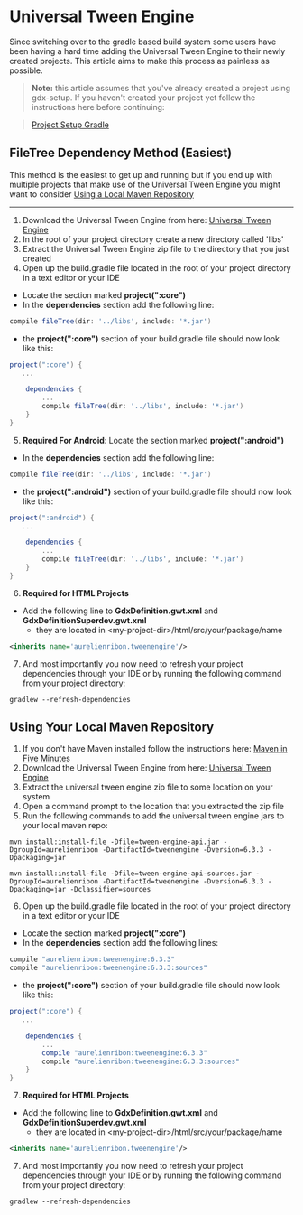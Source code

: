# Universal Tween Engine

Since switching over to the gradle based build system some users have been having a hard time adding the Universal Tween Engine to their newly created projects. This article aims to make this process as painless as possible.

> **Note:** this article assumes that you've already created a project using gdx-setup. If you haven't created your project yet follow the instructions here before continuing:

> [Project Setup Gradle](https://github.com/libgdx/libgdx/wiki/Project-Setup-Gradle)

## FileTree Dependency Method (Easiest)

This method is the easiest to get up and running but if you end up with multiple projects that make use of the Universal Tween Engine you might want to consider [Using a Local Maven Repository](#using-your-local-maven-repository)

---

1. Download the Universal Tween Engine from here: [Universal Tween Engine](https://code.google.com/p/java-universal-tween-engine/downloads/list)
2. In the root of your project directory create a new directory called 'libs'
3. Extract the Universal Tween Engine zip file to the directory that you just created
4. Open up the build.gradle file located in the root of your project directory in a text editor or your IDE
  * Locate the section marked **project(":core")**
  * In the **dependencies** section add the following line:
  ```groovy
  compile fileTree(dir: '../libs', include: '*.jar')
  ```
  * the **project(":core")** section of your build.gradle file should now look like this:

  ```groovy
  project(":core") {
     ...

      dependencies {
          ...
          compile fileTree(dir: '../libs', include: '*.jar')
      }
  }
  ```
5. **Required For Android**: Locate the section marked **project(":android")**
  * In the **dependencies** section add the following line:
  ```groovy
  compile fileTree(dir: '../libs', include: '*.jar')
  ```
  * the **project(":android")** section of your build.gradle file should now look like this:
  ```groovy
  project(":android") {
     ...

      dependencies {
          ...
          compile fileTree(dir: '../libs', include: '*.jar')
      }
  }
  ```
6. **Required for HTML Projects**
  * Add the following line to **GdxDefinition.gwt.xml** and **GdxDefinitionSuperdev.gwt.xml**
    * they are located in &lt;my-project-dir&gt;/html/src/your/package/name
  ```xml
<inherits name='aurelienribon.tweenengine'/>
  ```

7. And most importantly you now need to refresh your project dependencies through your IDE or by running the following command from your project directory:

  ```
  gradlew --refresh-dependencies
  ```

## Using Your Local Maven Repository

1. If you don't have Maven installed follow the instructions here: [Maven in Five Minutes]( http://maven.apache.org/guides/getting-started/maven-in-five-minutes.html)
2. Download the Universal Tween Engine from here: [Universal Tween Engine](https://code.google.com/p/java-universal-tween-engine/downloads/list)
3. Extract the universal tween engine zip file to some location on your system
4. Open a command prompt to the location that you extracted the zip file
5. Run the following commands to add the universal tween engine jars to your local maven repo:

  ```
mvn install:install-file -Dfile=tween-engine-api.jar -DgroupId=aurelienribon -DartifactId=tweenengine -Dversion=6.3.3 -Dpackaging=jar
  ```
  ```
mvn install:install-file -Dfile=tween-engine-api-sources.jar -DgroupId=aurelienribon -DartifactId=tweenengine -Dversion=6.3.3 -Dpackaging=jar -Dclassifier=sources
  ```
6. Open up the build.gradle file located in the root of your project directory in a text editor or your IDE
  * Locate the section marked **project(":core")**
  * In the **dependencies** section add the following lines:
  ```groovy
  compile "aurelienribon:tweenengine:6.3.3"
  compile "aurelienribon:tweenengine:6.3.3:sources"
  ```
  * the **project(":core")** section of your build.gradle file should now look like this:

  ```groovy
  project(":core") {
     ...

      dependencies {
          ...
          compile "aurelienribon:tweenengine:6.3.3"
          compile "aurelienribon:tweenengine:6.3.3:sources"
      }
  }
  ```
7. **Required for HTML Projects**
  * Add the following line to **GdxDefinition.gwt.xml** and **GdxDefinitionSuperdev.gwt.xml**
    * they are located in &lt;my-project-dir&gt;/html/src/your/package/name
  ```xml
<inherits name='aurelienribon.tweenengine'/>
  ```

7. And most importantly you now need to refresh your project dependencies through your IDE or by running the following command from your project directory:

  ```
  gradlew --refresh-dependencies
  ```